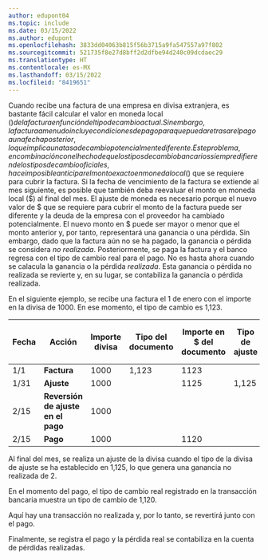 ```yaml
---
author: edupont04
ms.topic: include
ms.date: 03/15/2022
ms.author: edupont
ms.openlocfilehash: 3833dd04063b815f56b3715a9fa547557a97f802
ms.sourcegitcommit: 521735f8e27d8bff2d2dfbe94d240c09dcdaec29
ms.translationtype: HT
ms.contentlocale: es-MX
ms.lasthandoff: 03/15/2022
ms.locfileid: "8419651"
---
```

Cuando recibe una factura de una empresa en divisa extranjera, es bastante fácil calcular el valor en moneda local ($) de la factura en función del tipo de cambio actual. Sin embargo, la factura a menudo incluye condiciones de pago para que pueda retrasar el pago a una fecha posterior, lo que implica una tasa de cambio potencialmente diferente. Este problema, en combinación con el hecho de que los tipos de cambio bancarios siempre difieren de los tipos de cambio oficiales, hace imposible anticipar el monto exacto en moneda local ($) que se requiere para cubrir la factura. Si la fecha de vencimiento de la factura se extiende al mes siguiente, es posible que también deba reevaluar el monto en moneda local ($) al final del mes. El ajuste de moneda es necesario porque el nuevo valor de $ que se requiere para cubrir el monto de la factura puede ser diferente y la deuda de la empresa con el proveedor ha cambiado potencialmente. El nuevo monto en $ puede ser mayor o menor que el monto anterior y, por tanto, representará una ganancia o una pérdida. Sin embargo, dado que la factura aún no se ha pagado, la ganancia o pérdida se considera *no realizada*. Posteriormente, se paga la factura y el banco regresa con el tipo de cambio real para el pago. No es hasta ahora cuando se calacula la ganancia o la pérdida *realizada*. Esta ganancia o pérdida no realizada se revierte y, en su lugar, se contabiliza la ganancia o pérdida realizada.

En el siguiente ejemplo, se recibe una factura el 1 de enero con el importe en la divisa de 1000. En ese momento, el tipo de cambio es 1,123.

|Fecha|Acción|Importe divisa|Tipo del documento|Importe en $ del documento|Tipo de ajuste|Importe de ventas no realizadas|Tipo del pago|Importe de pérdidas realizadas|  
|-----|----------|------------|-----------|---------|-----------|-------------|---------|---------|
|1/1|**Factura**|1000|1,123|1123|||||
|1/31|**Ajuste**|1000||1125|1,125|2|||
|2/15|**Reversión de ajuste en el pago**|1000||||-2|||
|2/15|**Pago**|1000||1120|||1,120|-3|

Al final del mes, se realiza un ajuste de la divisa cuando el tipo de la divisa de ajuste se ha establecido en 1,125, lo que genera una ganancia no realizada de 2.

En el momento del pago, el tipo de cambio real registrado en la transacción bancaria muestra un tipo de cambio de 1,120.

Aquí hay una transacción no realizada y, por lo tanto, se revertirá junto con el pago.

Finalmente, se registra el pago y la pérdida real se contabiliza en la cuenta de pérdidas realizadas.
